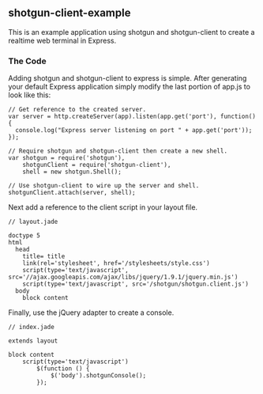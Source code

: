 ## shotgun-client-example

This is an example application using shotgun and shotgun-client to create a realtime web terminal in Express.

### The Code

Adding shotgun and shotgun-client to express is simple. After generating your default Express application simply modify the last portion of app.js to look like this:

    // Get reference to the created server.
    var server = http.createServer(app).listen(app.get('port'), function(){
      console.log("Express server listening on port " + app.get('port'));
    });
    
    // Require shotgun and shotgun-client then create a new shell.
    var shotgun = require('shotgun'),
        shotgunClient = require('shotgun-client'),
        shell = new shotgun.Shell();
    
    // Use shotgun-client to wire up the server and shell.
    shotgunClient.attach(server, shell);
    
Next add a reference to the client script in your layout file.

    // layout.jade
    
    doctype 5
    html
      head
        title= title
        link(rel='stylesheet', href='/stylesheets/style.css')
        script(type='text/javascript', src='//ajax.googleapis.com/ajax/libs/jquery/1.9.1/jquery.min.js')
        script(type='text/javascript', src='/shotgun/shotgun.client.js')
      body
        block content
        
Finally, use the jQuery adapter to create a console.

    // index.jade
    
    extends layout

    block content
        script(type='text/javascript')
            $(function () {
                $('body').shotgunConsole();
            });
